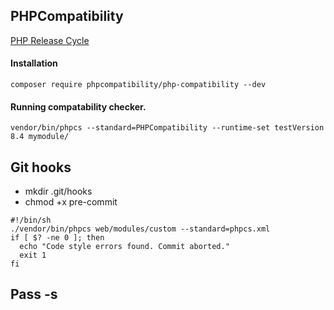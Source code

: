 ## PHPCompatibility
[PHP Release Cycle](https://www.php.net/supported-versions.php)

#### Installation

`composer require phpcompatibility/php-compatibility --dev`

#### Running compatability checker.

`vendor/bin/phpcs --standard=PHPCompatibility --runtime-set testVersion 8.4 mymodule/`


## Git hooks

* mkdir .git/hooks
* chmod +x pre-commit

```
#!/bin/sh
./vendor/bin/phpcs web/modules/custom --standard=phpcs.xml
if [ $? -ne 0 ]; then
  echo "Code style errors found. Commit aborted."
  exit 1
fi
```

## Pass -s 